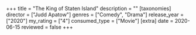 +++
title = "The King of Staten Island"
description = ""
[taxonomies]
director = ["Judd Apatow"] 
genres = ["Comedy", "Drama"]
release_year = ["2020"]
my_rating = ["4"]
consumed_type = ["Movie"]
[extra]
date = 2020-06-15
reviewed = false
+++

